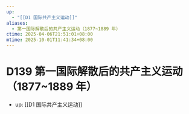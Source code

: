 ```yaml
---
up:
  - "[[D1 国际共产主义运动]]"
aliases:
  - 第一国际解散后的共产主义运动（1877~1889 年）
ctime: 2025-04-06T21:51:01+08:00
mtime: 2025-10-01T11:41:34+08:00
---
```


# D139 第一国际解散后的共产主义运动（1877~1889 年）

- up: [[D1 国际共产主义运动]]
